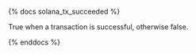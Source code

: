 {% docs solana_tx_succeeded %}

True when a transaction is successful, otherwise false.

{% enddocs %}